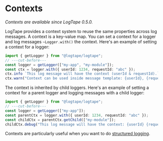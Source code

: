Contexts
========

*Contexts are available since LogTape 0.5.0.*

LogTape provides a context system to reuse the same properties across log
messages.  A context is a key-value map.  You can set a context for a logger
and log messages `~Logger.with()` the context.  Here's an example of setting
a context for a logger:

~~~~ typescript twoslash
import { getLogger } from "@logtape/logtape";
// ---cut-before---
const logger = getLogger(["my-app", "my-module"]);
const ctx = logger.with({ userId: 1234, requestId: "abc" });
ctx.info `This log message will have the context (userId & requestId).`;
ctx.warn("Context can be used inside message template: {userId}, {requestId}.");
~~~~

The context is inherited by child loggers.  Here's an example of setting a
context for a parent logger and logging messages with a child logger:

~~~~ typescript twoslash
import { getLogger } from "@logtape/logtape";
// ---cut-before---
const logger = getLogger(["my-app"]);
const parentCtx = logger.with({ userId: 1234, requestId: "abc" });
const childCtx = parentCtx.getChild(["my-module"]);
childCtx.debug("This log message will have the context: {userId} {requestId}.");
~~~~

Contexts are particularly useful when you want to do
[structured logging](./struct.md).
